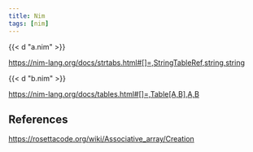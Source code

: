 ```yaml
---
title: Nim
tags: [nim]
---
```


{{< d "a.nim" >}}

<https://nim-lang.org/docs/strtabs.html#[]=,StringTableRef,string,string>

{{< d "b.nim" >}}

<https://nim-lang.org/docs/tables.html#[]=,Table[A,B],A,B>

## References

<https://rosettacode.org/wiki/Associative_array/Creation>

